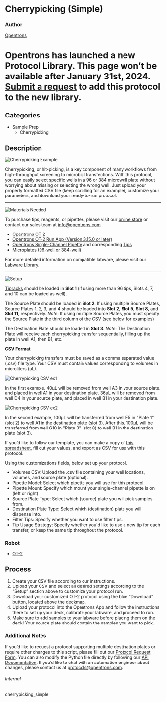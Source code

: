 # Cherrypicking (Simple)

### Author
[Opentrons](https://opentrons.com/)


# Opentrons has launched a new Protocol Library. This page won’t be available after January 31st, 2024. [Submit a request](https://docs.google.com/forms/d/e/1FAIpQLSdYYp9QCKow4nn0KlCVsMS3HX0eJ0N9O7-erajKvcpT0lWbSg/viewform) to add this protocol to the new library.

## Categories
* Sample Prep
	* Cherrypicking


## Description
![Cherrypicking Example](https://opentrons-protocol-library-website.s3.amazonaws.com/custom-README-images/cherrypicking/cherrypicking_example.png)

Cherrypicking, or hit-picking, is a key component of many workflows from high-throughput screening to microbial transfections. With this protocol, you can easily select specific wells in a 96 or 384 microwell plate without worrying about missing or selecting the wrong well. Just upload your properly formatted CSV file (keep scrolling for an example), customize your parameters, and download your ready-to-run protocol.

---
![Materials Needed](https://s3.amazonaws.com/opentrons-protocol-library-website/custom-README-images/001-General+Headings/materials.png)

To purchase tips, reagents, or pipettes, please visit our [online store](https://shop.opentrons.com/) or contact our sales team at [info@opentrons.com](mailto:info@opentrons.com)

* [Opentrons OT-2](https://shop.opentrons.com/collections/ot-2-robot/products/ot-2)
* [Opentrons OT-2 Run App (Version 3.15.0 or later)](https://opentrons.com/ot-app/)
* [Opentrons Single-Channel Pipette](https://shop.opentrons.com/collections/ot-2-pipettes) and corresponding [Tips](https://shop.opentrons.com/collections/opentrons-tips)
* [Microplates (96-well or 384-well)](https://labware.opentrons.com/?category=wellPlate)

For more detailed information on compatible labware, please visit our [Labware Library](https://labware.opentrons.com/).



---
![Setup](https://s3.amazonaws.com/opentrons-protocol-library-website/custom-README-images/001-General+Headings/Setup.png)

[Tipracks](https://shop.opentrons.com/collections/opentrons-tips) should be loaded in **Slot 1** (if using more than 96 tips, Slots 4, 7, and 10 can be loaded as well).

The Source Plate should be loaded in **Slot 2**. If using multiple Source Plates, Source Plates 1, 2, 3, and 4 should be loaded into **Slot 2**, **Slot 5**, **Slot 8**, and **Slot 11**, respectively.
*Note*: If using multiple Source Plates, you must specify the Source Plate in the third column of the CSV (see below for examples)

The Destination Plate should be loaded in **Slot 3**.
*Note*: The Destination Plate will receive each cherrypicking transfer sequentially, filling up the plate in well A1, then B1, etc.

**CSV Format**

Your cherrypicking transfers must be saved as a comma separated value (.csv) file type. Your CSV must contain values corresponding to volumes in microliters (μL).

![Cherrypicking CSV ex1](https://opentrons-protocol-library-website.s3.amazonaws.com/custom-README-images/cherrypicking/cp_csv_ex1.png)

In the first example, 40μL will be removed from well A3 in your source plate, and placed in well A1 in your destination plate. 36μL will be removed from well D4 in your source plate, and placed in well B1 in your destination plate.

![Cherrypicking CSV ex2](https://opentrons-protocol-library-website.s3.amazonaws.com/custom-README-images/cherrypicking/cp_csv_ex2.png)

In the second example, 100μL will be transferred from well E5 in "Plate 1" (slot 2) to well A1 in the destination plate (slot 3). After this, 100μL will be transferred from well G10 in "Plate 3" (slot 8) to well B1 in the destination plate (slot 3).

If you’d like to follow our template, you can make a copy of [this spreadsheet](https://opentrons-protocol-library-website.s3.amazonaws.com/Technical+Notes/cherrypicking_simple/Opentrons+Cherrypicking+Simple+Example+Template.xlsx), fill out your values, and export as CSV for use with this protocol.

Using the customizations fields, below set up your protocol.
* Volumes CSV: Upload the .csv file containing your well locations, volumes, and source plate (optional).
* Pipette Model: Select which pipette you will use for this protocol.
* Pipette Mount: Specify which mount your single-channel pipette is on (left or right)
* Source Plate Type: Select which (source) plate you will pick samples from.
* Destination Plate Type: Select which (destination) plate you will dispense into.
* Filter Tips: Specify whether you want to use filter tips.
* Tip Usage Strategy: Specify whether you'd like to use a new tip for each transfer, or keep the same tip throughout the protocol.


### Robot
* [OT-2](https://opentrons.com/ot-2)

## Process

1. Create your CSV file according to our instructions.
2. Upload your CSV and select all desired settings according to the “Setup” section above to customize your protocol run.
3. Download your customized OT-2 protocol using the blue “Download” button, located above the deckmap.
4. Upload your protocol into the Opentrons App and follow the instructions there to set up your deck, calibrate your labware, and proceed to run.
5. Make sure to add samples to your labware before placing them on the deck! Your source plate should contain the samples you want to pick.

### Additional Notes

If you’d like to request a protocol supporting multiple destination plates or require other changes to this script, please fill out our [Protocol Request Form](https://opentrons-protocol-dev.paperform.co/). You can also modify the Python file directly by following our [API Documentation](https://docs.opentrons.com/v2/). If you’d like to chat with an automation engineer about changes, please contact us at [protocols@opentrons.com](mailto:protocols@opentrons.com).

###### Internal
cherrypicking_simple
